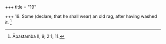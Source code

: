 +++
title = "19"

+++
19. Some (declare, that he shall wear) an old rag, after having washed it. [^11] 


[^11]:  Āpastamba II, 9, 2 1, 11.
